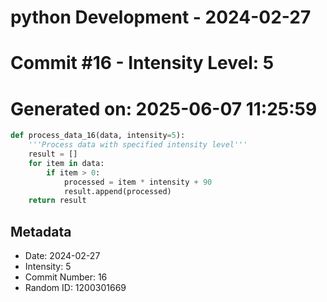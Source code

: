 ﻿# python Development - 2024-02-27
# Commit #16 - Intensity Level: 5
# Generated on: 2025-06-07 11:25:59
```python
def process_data_16(data, intensity=5):
    '''Process data with specified intensity level'''
    result = []
    for item in data:
        if item > 0:
            processed = item * intensity + 90
            result.append(processed)
    return result
```
## Metadata
- Date: 2024-02-27
- Intensity: 5
- Commit Number: 16
- Random ID: 1200301669
